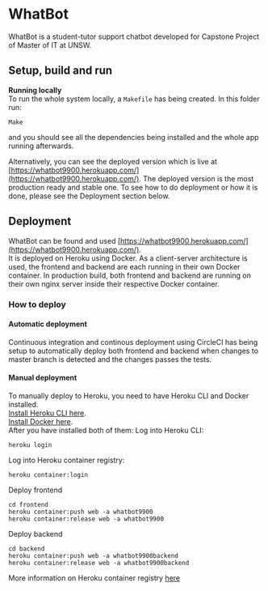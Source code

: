 # WhatBot

WhatBot is a student-tutor support chatbot developed for Capstone Project of Master of IT at UNSW. 

## Setup, build and run

**Running locally**  
To run the whole system locally, a `Makefile` has being created. In this folder run:
```
Make
```
and you should see all the dependencies being installed and the whole app running afterwards.

Alternatively, you can see the deployed version which is live at [https://whatbot9900.herokuapp.com/](https://whatbot9900.herokuapp.com/). The deployed version is the most production ready
and stable one. To see how to do deployment or how it is done, please see the Deployment section below.

## Deployment

WhatBot can be found and used [https://whatbot9900.herokuapp.com/](https://whatbot9900.herokuapp.com/).  
It is deployed on Heroku using Docker. As a client-server architecture is used, the frontend and backend are each running in their own Docker container. In production build, both frontend and backend are running on their own nginx server inside their respective Docker container.

### How to deploy

#### Automatic deployment

Continuous integration and continous deployment using CircleCI has being setup to automatically deploy both frontend and backend when changes to master branch is detected and the changes passes the tests.

#### Manual deployment

To manually deploy to Heroku, you need to have Heroku CLI and Docker installed.  
[Install Heroku CLI here](https://devcenter.heroku.com/articles/heroku-cli).  
[Install Docker here](https://docs.docker.com/install/).  
After you have installed both of them:
Log into Heroku CLI:
```
heroku login
```
Log into Heroku container registry:
```
heroku container:login
```
Deploy frontend
```
cd frontend
heroku container:push web -a whatbot9900
heroku container:release web -a whatbot9900
```
Deploy backend
```
cd backend
heroku container:push web -a whatbot9900backend
heroku container:release web -a whatbot9900backend
```
More information on Heroku container registry [here](https://devcenter.heroku.com/articles/container-registry-and-runtime)
